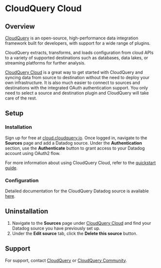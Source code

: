 # CloudQuery Cloud

## Overview

[CloudQuery][1] is an open-source, high-performance data integration framework built for developers, with support for a wide range of plugins.

CloudQuery extracts, transforms, and loads configuration from cloud APIs to a variety of supported destinations such as databases, data lakes, or streaming platforms for further analysis.

[CloudQuery Cloud][2] is a great way to get started with CloudQuery and syncing data from source to destination without the need to deploy your own infrastructure. It is also much easier to connect to sources and destinations with the integrated OAuth authentication support. You only need to select a source and destination plugin and CloudQuery will take care of the rest.

## Setup

### Installation

Sign up for free at [cloud.cloudquery.io][2]. Once logged in, navigate to the **Sources** page and add a Datadog source. Under the **Authentication** section, use the **Authenticate** button to grant access to your Datadog account using OAuth2 flow.

For more information about using CloudQuery Cloud, refer to the [quickstart guide][3].

### Configuration

Detailed documentation for the CloudQuery Datadog source is available [here][4].

## Uninstallation

1. Navigate to the **Sources** page under [CloudQuery Cloud][2] and find your Datadog source you have previously set up. 
2. Under the **Edit source** tab, click the **Delete this source** button.

## Support

For support, contact [CloudQuery][1] or [CloudQuery Community][5].

[1]: https://www.cloudquery.io/
[2]: https://cloud.cloudquery.io/
[3]: https://docs.cloudquery.io/docs/quickstart/cloudquery-cloud
[4]: https://hub.cloudquery.io/plugins/source/cloudquery/datadog/latest/docs
[5]: https://community.cloudquery.io/
